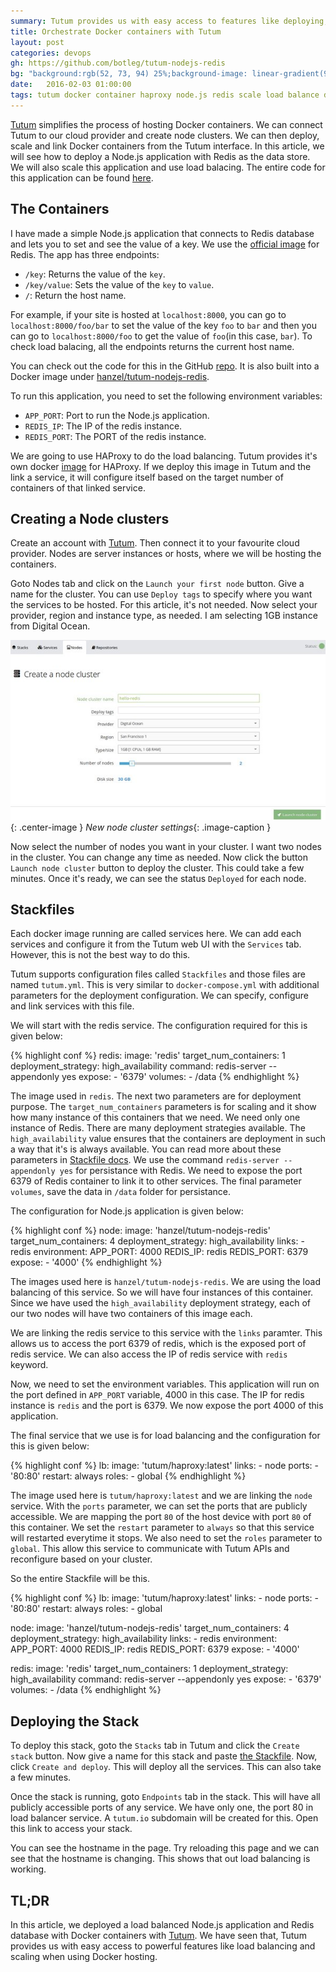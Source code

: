 ```yaml
---
summary: Tutum provides us with easy access to features like deploying, linking, load balancing and scaling when using Docker hosting.
title: Orchestrate Docker containers with Tutum
layout: post
categories: devops
gh: https://github.com/botleg/tutum-nodejs-redis
bg: "background:rgb(52, 73, 94) 25%;background-image: linear-gradient(90deg, rgb(52, 73, 94) 25%, rgb(41, 128, 185) 100%);background-image: -moz-linear-gradient(left, rgb(52, 73, 94) 25%, rgb(41, 128, 185) 100%);background-image: -webkit-linear-gradient(left, rgb(52, 73, 94) 25%, rgb(41, 128, 185) 100%);background-image: -o-linear-gradient(left, rgb(52, 73, 94) 25%, rgb(41, 128, 185) 100%);background-image: -ms-linear-gradient(left, rgb(52, 73, 94) 25%, rgb(41, 128, 185) 100%);"
date:   2016-02-03 01:00:00
tags: tutum docker container haproxy node.js redis scale load balance deploy popular
---
```

[Tutum](https://www.tutum.co/) simplifies the process of hosting Docker containers. We can connect Tutum to our cloud provider and create node clusters. We can then deploy, scale and link Docker containers from the Tutum interface. In this article, we will see how to deploy a Node.js application with Redis as the data store. We will also scale this application and use load balacing. The entire code for this application can be found [here](https://github.com/botleg/tutum-nodejs-redis).

The Containers
--------------

I have made a simple Node.js application that connects to Redis database and lets you to set and see the value of a key. We use the [official image](https://hub.docker.com/_/redis/) for Redis. The app has three endpoints:

* `/key`: Returns the value of the `key`.
* `/key/value`: Sets the value of the `key` to `value`.
* `/`: Return the host name.

For example, if your site is hosted at `localhost:8000`, you can go to `localhost:8000/foo/bar` to set the value of the key `foo` to `bar` and then you can go to `localhost:8000/foo` to get the value of `foo`(in this case, `bar`). To check load balacing, all the endpoints returns the current host name.

You can check out the code for this in the GitHub [repo](https://github.com/botleg/tutum-nodejs-redis). It is also built into a Docker image under [hanzel/tutum-nodejs-redis](https://hub.docker.com/r/hanzel/tutum-nodejs-redis/).

To run this application, you need to set the following environment variables:

* `APP_PORT`: Port to run the Node.js application.
* `REDIS_IP`: The IP of the redis instance.
* `REDIS_PORT`: The PORT of the redis instance.

We are going to use HAProxy to do the load balancing. Tutum provides it's own docker [image](https://github.com/tutumcloud/haproxy) for HAProxy. If we deploy this image in Tutum and the link a service, it will configure itself based on the target number of containers of that linked service.

Creating a Node clusters
------------------------

Create an account with [Tutum](https://www.tutum.co/). Then connect it to your favourite cloud provider. Nodes are server instances or hosts, where we will be hosting the containers.

Goto Nodes tab and click on the `Launch your first node` button. Give a name for the cluster. You can use `Deploy tags` to specify where you want the services to be hosted. For this article, it's not needed. Now select your provider, region and instance type, as needed. I am selecting 1GB instance from Digital Ocean.

![New node cluster settings](/assets/images/tutum-nodes.jpg){: .center-image }
*New node cluster settings*{: .image-caption }

Now select the number of nodes you want in your cluster. I want two nodes in the cluster. You can change any time as needed. Now click the button `Launch node cluster` button to deploy the cluster. This could take a few minutes. Once it's ready, we can see the status `Deployed` for each node.

Stackfiles
----------

Each docker image running are called services here. We can add each services and configure it from the Tutum web UI with the `Services` tab. However, this is not the best way to do this.

Tutum supports configuration files called `Stackfiles` and those files are named `tutum.yml`. This is very similar to `docker-compose.yml` with additional parameters for the deployment configuration. We can specify, configure and link services with this file.

We will start with the redis service. The configuration required for this is given below:

{% highlight conf %}
redis:
  image: 'redis'
  target_num_containers: 1
  deployment_strategy: high_availability
  command: redis-server --appendonly yes
  expose:
    - '6379'
  volumes:
    - /data
{% endhighlight %}

The image used in `redis`. The next two parameters are for deployment purpose. The `target_num_containers` parameters is for scaling and it show how many instance of this containers that we need. We need only one instance of Redis. There are many deployment strategies available. The `high_availability` value ensures that the containers are deployment in such a way that it's is always available. You can read more about these parameters in [Stackfile docs](https://support.tutum.co/support/solutions/articles/5000583471-stack-yaml-reference). We use the command `redis-server --appendonly yes` for persistance with Redis. We need to expose the port 6379 of Redis container to link it to other services. The final parameter `volumes`, save the data in `/data` folder for persistance.

The configuration for Node.js application is given below:

{% highlight conf %}
node:
  image: 'hanzel/tutum-nodejs-redis'
  target_num_containers: 4
  deployment_strategy: high_availability
  links:
    - redis
  environment:
    APP_PORT: 4000
    REDIS_IP: redis
    REDIS_PORT: 6379
  expose:
    - '4000'
{% endhighlight %}

The images used here is `hanzel/tutum-nodejs-redis`. We are using the load balancing of this service. So we will have four instances of this container. Since we have used the `high_availability` deployment strategy, each of our two nodes will have two containers of this image each. 

We are linking the redis service to this service with the `links` paramter. This allows us to access the port 6379 of redis, which is the exposed port of redis service. We can also access the IP of redis service with `redis` keyword.

Now, we need to set the environment variables. This application will run on the port defined in `APP_PORT` variable, 4000 in this case. The IP for redis instance is `redis` and the port is 6379. We now expose the port 4000 of this application.

The final service that we use is for load balancing and the configuration for this is given below:

{% highlight conf %}
lb:
  image: 'tutum/haproxy:latest'
  links:
    - node
  ports:
    - '80:80'
  restart: always
  roles:
    - global
{% endhighlight %}

The image used here is `tutum/haproxy:latest` and we are linking the `node` service. With the `ports` parameter, we can set the ports that are publicly accessible. We are mapping the port `80` of the host device with port `80` of this container. We set the `restart` parameter to `always` so that this service will restarted everytime it stops. We also need to set the `roles` parameter to `global`. This allow this service to communicate with Tutum APIs and reconfigure based on your cluster.

So the entire Stackfile will be this.

{% highlight conf %}
lb:
  image: 'tutum/haproxy:latest'
  links:
    - node
  ports:
    - '80:80'
  restart: always
  roles:
    - global

node:
  image: 'hanzel/tutum-nodejs-redis'
  target_num_containers: 4
  deployment_strategy: high_availability
  links:
    - redis
  environment:
    APP_PORT: 4000
    REDIS_IP: redis
    REDIS_PORT: 6379
  expose:
    - '4000'

redis:
  image: 'redis'
  target_num_containers: 1
  deployment_strategy: high_availability
  command: redis-server --appendonly yes
  expose:
    - '6379'
  volumes:
    - /data
{% endhighlight %}

Deploying the Stack
-------------------

To deploy this stack, goto the `Stacks` tab in Tutum and click the `Create stack` button. Now give a name for this stack and paste [the Stackfile](https://stackfiles.io/registry/56a37bc035a28a01009e57ed). Now, click `Create and deploy`. This will deploy all the services. This can also take a few minutes.

Once the stack is running, goto `Endpoints` tab in the stack. This will have all publicly accessible ports of any service. We have only one, the port 80 in load balancer service. A `tutum.io` subdomain will be created for this. Open this link to access your stack.

You can see the hostname in the page. Try reloading this page and we can see that the hostname is changing. This shows that out load balancing is working.

TL;DR
-----

In this article, we deployed a load balanced Node.js application and Redis database with Docker containers with [Tutum](https://www.tutum.co/). We have seen that, Tutum provides us with easy access to powerful features like load balancing and scaling when using Docker hosting.
